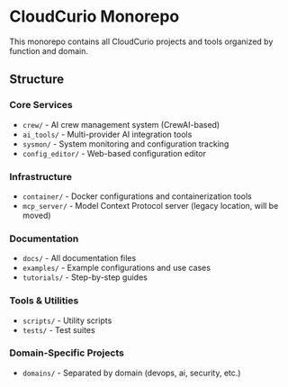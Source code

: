# CloudCurio Monorepo

This monorepo contains all CloudCurio projects and tools organized by function and domain.

## Structure

### Core Services
- `crew/` - AI crew management system (CrewAI-based)
- `ai_tools/` - Multi-provider AI integration tools
- `sysmon/` - System monitoring and configuration tracking
- `config_editor/` - Web-based configuration editor

### Infrastructure
- `container/` - Docker configurations and containerization tools
- `mcp_server/` - Model Context Protocol server (legacy location, will be moved)

### Documentation
- `docs/` - All documentation files
- `examples/` - Example configurations and use cases
- `tutorials/` - Step-by-step guides

### Tools & Utilities
- `scripts/` - Utility scripts
- `tests/` - Test suites

### Domain-Specific Projects
- `domains/` - Separated by domain (devops, ai, security, etc.)